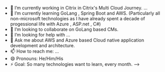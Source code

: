 
- 🔭 I’m currently working in Citrix in Citrix's Multi Cloud Journey. ...
- 🌱 I’m currently learning GoLang , Spring Boot and AWS. (Particularly all non-microsoft technologies as I have already spent a decade of progessional life with Azure , ASP.net , C#)
- 👯 I’m looking to collaborate on GoLang based CMs.
- 🤔 I’m looking for help with ...
- 💬 Ask me about AWS and Azure based Cloud native application development and architecture.
- 📫 How to reach me: ...
- 😄 Pronouns: He/Him/His 
- ⚡ Goal: So many technologies want to learn, every month.
-->
